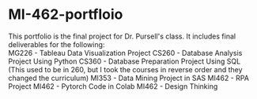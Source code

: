 # MI-462-portfloio  
This portfolio is the final project for Dr. Pursell's class. It includes final deliverables for the following:  
MG226 - Tableau Data Visualization Project
CS260 - Database Analysis Project Using Python 
CS360 - Database Preparation Project Using SQL (This used to be in 260, but I took the courses in reverse order and they changed the curriculum)
MI353 - Data Mining Project in SAS
MI462 - RPA Project
MI462 - Pytorch Code in Colab
MI462 - Design Thinking

